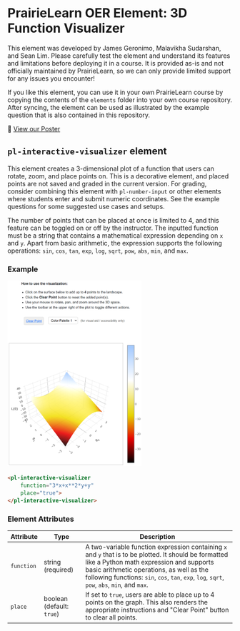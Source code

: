 # PrairieLearn OER Element: 3D Function Visualizer

This element was developed by James Geronimo, Malavikha Sudarshan, and Sean Lim. Please carefully test the element and understand its features and limitations before deploying it in a course. It is provided as-is and not officially maintained by PrairieLearn, so we can only provide limited support for any issues you encounter!

If you like this element, you can use it in your own PrairieLearn course by copying the contents of the `elements` folder into your own course repository. After syncing, the element can be used as illustrated by the example question that is also contained in this repository.

📌 [View our Poster](poster.pdf)

## `pl-interactive-visualizer` element

This element creates a 3-dimensional plot of a function that users can rotate, zoom, and place points on. This is a decorative element, and placed points are not saved and graded in the current version. For grading, consider combining this element with `pl-number-input` or other elements where students enter and submit numeric coordinates. See the example questions for some suggested use cases and setups.

The number of points that can be placed at once is limited to 4, and this feature can be toggled on or off by the instructor. The inputted function must be a string that contains a mathematical expression depending on `x` and `y`. Apart from basic arithmetic, the expression supports the following operations: `sin`, `cos`, `tan`, `exp`, `log`, `sqrt`, `pow`, `abs`, `min`, and `max`. 

### Example

<img src="example.png" width="300">

```html
<pl-interactive-visualizer 
    function="3*x+x**2*y+y" 
    place="true">
</pl-interactive-visualizer>
```

### Element Attributes

| Attribute | Type | Description |
|-----------|------|-------------|
| `function` | string (required) | A two-variable function expression containing `x` and `y` that is to be plotted. It should be formatted like a Python math expression and supports basic arithmetic operations, as well as the following functions: `sin`, `cos`, `tan`, `exp`, `log`, `sqrt`, `pow`, `abs`, `min`, and `max`. |
| `place` | boolean (default: `true`) | If set to `true`, users are able to place up to 4 points on the graph. This also renders the appropriate instructions and "Clear Point" button to clear all points. |